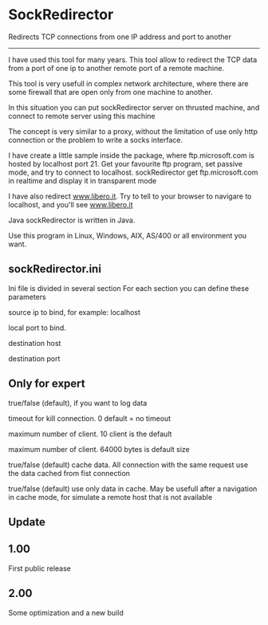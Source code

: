 # SockRedirector
Redirects TCP connections from one IP address and port to another

---------------

I have used this tool for many years. This tool allow to redirect the
TCP data from a port of one ip to another remote port of a remote
machine.

This tool is very usefull in complex network architecture, where there
are some firewall that are open only from one machine to another.

In this situation you can put sockRedirector server on thrusted machine,
and connect to remote server using this machine

The concept is very similar to a proxy, without the limitation of use
only http connection or the problem to write a socks interface.

I have create a little sample inside the package, where
ftp.microsoft.com is hosted by localhost port 21. Get your favourite ftp
program, set passive mode, and try to connect to localhost.
sockRedirector get ftp.microsoft.com in realtime and display it in
transparent mode

I have also redirect www.libero.it. Try to tell to your browser to
navigare to localhost, and you'll see www.libero.it

Java sockRedirector is written in Java.

Use this program in Linux, Windows, AIX, AS/400 or all environment you
want.

## sockRedirector.ini

Ini file is divided in several <redirection> </redirection> section
For each section you can define these parameters

<source> source ip to bind, for example: localhost

<sourceport> local port to bind.

<destination> destination host

<destinationport> destination port

## Only for expert

<log> true/false (default), if you want to log data

<timeout> timeout for kill connection. 0 default = no timeout

<client> maximum number of client. 10 client is the default

<blocksize> maximum number of client. 64000 bytes is default size

<cache> true/false (default) cache data. All connection with the same
    request use the data cached from fist connection

<onlycache> true/false (default) use only data in cache. May be usefull
    after a navigation in cache mode, for simulate a remote host that is
    not available


## Update

1.00
----
First public release

2.00
----
Some optimization and a new build
